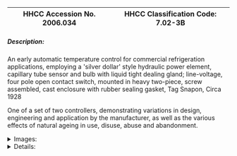 | **HHCC Accession No. 2006.034** |**HHCC Classification Code:  7.02-3B**|
| ----------- | ----------- |
##### Description:
An early automatic temperature control for commercial refrigeration
applications, employing a 'silver dollar' style hydraulic power element, capillary tube sensor and bulb with liquid tight dealing gland; line-voltage, four pole open contact switch, mounted in heavy two-piece, screw assembled, cast enclosure with rubber sealing gasket, Tag Snapon,  Circa 1928

One of a set of two controllers, demonstrating variations in design, engineering and application by the manufacturer, as well as the various effects of natural ageing in use, disuse, abuse and abandonment.


<details>
	<summary>Images:</summary>
<div class="gallery gallery-wrapper--full" contenteditable="false" data-is-empty="false" data-translation="Add images" data-columns="6">
<figure class="gallery__item"><a href="#DOMAIN_NAME#gallery/7.02-3b.jpg" data-size="1949x1189"><img src="#DOMAIN_NAME#gallery/7.02-3b-thumbnail.jpg" alt=""></a></figure>
<figure class="gallery__item"><a href="#DOMAIN_NAME#gallery/7.02-3ba.jpg" data-size="2008x1286"><img src="#DOMAIN_NAME#gallery/7.02-3ba-thumbnail.jpg" alt=""></a></figure>
<figure class="gallery__item"><a href="#DOMAIN_NAME#gallery/7.02-3bb.jpg" data-size="2051x1343"><img src="#DOMAIN_NAME#gallery/7.02-3bb-thumbnail.jpg" alt=""></a></figure>
<figure class="gallery__item"><a href="#DOMAIN_NAME#gallery/7.02-3bc.jpg" data-size="2008x1189"><img src="#DOMAIN_NAME#gallery/7.02-3bc-thumbnail.jpg" alt=""></a></figure>
<figure class="gallery__item"><a href="#DOMAIN_NAME#gallery/7.02-3bd.jpg" data-size="1989x1170"><img src="#DOMAIN_NAME#gallery/7.02-3bd-thumbnail.jpg" alt=""></a></figure>
</div>
</details>


<details>
	<summary>Details:</summary>

##### Group:
7.02 Refrigerating and Air Conditioning Pressure and Temperature Controls - Commercial

##### Make:
Tag Snapon Controller

##### Manufacturer:
C. J. Tagliabue Mfg Co, Brooklyn N. Y.

##### Model:
Un marked

##### Serial No.:
1-22??

##### Size:
5 x 3 x 7 in. high

##### Weight:
8 lbs.

##### Circa:
1928

##### Rating:
Exhibition, education, and research quality, illustrating the design, engineering and construction of a variant of early refrigeration, remote sensing temperature controls, adapted for special applications and produced by a little known manufacturer.

##### Patent Date/Number:


##### Provenance:
From York County (York Region) Ontario, once a rich agricultural hinterlands, attracting early settlement in the last years of the 18th century. Located on the north slopes of the Oak Ridges Moraine, within 20 miles of Toronto, the County would also attract early ex-urban development, to be come a wealthy market place for the emerging household and consumer technologies of the early and mid 20th century. 

This artifact was discovered in the 1950's in the used stock of T. H. Oliver, Refrigeration and Electric Sales and Service, Aurora, Ontario, an early worker in the field of agricultural, industrial and consumer technology.

##### Type and Design:
hydraulic element, remote sensor
water tight sealing gland allowing immersion of temperature sensing bulb in liquid bath

##### Construction:
-   heavy cast enclosure with bolted construction, readily serviceable

##### Material:


##### Special Features:
Brass, screw threaded, water tight sealing gland allowing immersion of temperature sensing bulb in liquid bath  
'Silver dollar' style hydraulic power element
Cast enclosure overcoated with black paint

##### Accessories:


##### Capacities:


##### Performance Characteristics:


##### Operation:


##### Control and Regulation:


##### Targeted Market Segment:


##### Consumer Acceptance:


##### Merchandising:


##### Market Price:


##### Technological Significance:
Representative of one of the broad range of approaches to the engineering, design and construction of temperature controllers being experimented with by 'me too manufactures'. It was a period of rapid growth in what appeared to be an expanding, economically attractive market place  
The heavy, open style, four pole switching marked the controller as able to handle larger HP applications than the mainstream of tilting mercury bulb controllers of the time ' although current and HP ratings are not shown
The unusual attention given here to robust, waterproof [drip proof] construction and other design attributes is symptomatic of the period. It was one in which, in the absence of field-based experience and codified engineering data, manufactures tended, in many ways, to over design. The effects of progressive simplification can be seen in other controllers in the 7.02 series.

##### Industrial Significance:
See above

##### Socio-economic Significance:


##### Socio-cultural Significance:
Of special interest in this model by Tag Snapon is the apparent adaptation of their basic controller for commercial/industrial applications involving liquid bath temperature control. It was a period in which low pressure mechanical refrigeration equipment was making many new things possible, facilitating food processing and storage, as well as industrial process applications, here-to-for not possible. Life for Canadians was about to change dramatically, among other things in the range and quality of food and other consumer products to be enjoyed.  
 See also notes ID # 155, Social-cultural significance

##### Donor:
G. Leslie Oliver, The T. H. Oliver HVACR Collection

##### HHCC Storage Location:


##### Tracking:


##### Bibliographic References:


##### Notes:


##### Related Reports:

</details>
